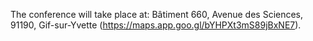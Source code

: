 The conference will take place at: Bâtiment 660, Avenue des Sciences, 91190, Gif-sur-Yvette (https://maps.app.goo.gl/bYHPXt3mS89jBxNE7).

